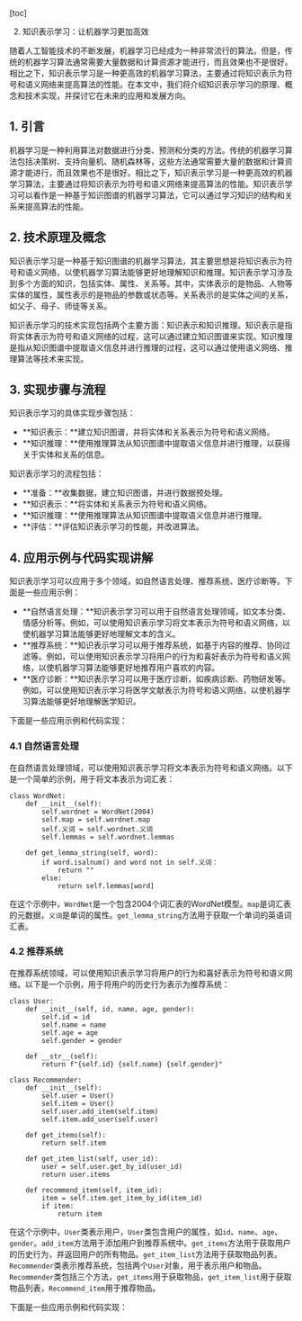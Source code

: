 
[toc]                    
                
                
2. 知识表示学习：让机器学习更加高效

随着人工智能技术的不断发展，机器学习已经成为一种非常流行的算法。但是，传统的机器学习算法通常需要大量数据和计算资源才能进行，而且效果也不是很好。相比之下，知识表示学习是一种更高效的机器学习算法，主要通过将知识表示为符号和语义网络来提高算法的性能。在本文中，我们将介绍知识表示学习的原理、概念和技术实现，并探讨它在未来的应用和发展方向。

## 1. 引言

机器学习是一种利用算法对数据进行分类、预测和分类的方法。传统的机器学习算法包括决策树、支持向量机、随机森林等，这些方法通常需要大量的数据和计算资源才能进行，而且效果也不是很好。相比之下，知识表示学习是一种更高效的机器学习算法，主要通过将知识表示为符号和语义网络来提高算法的性能。知识表示学习可以看作是一种基于知识图谱的机器学习算法，它可以通过学习知识的结构和关系来提高算法的性能。

## 2. 技术原理及概念

知识表示学习是一种基于知识图谱的机器学习算法，其主要思想是将知识表示为符号和语义网络，以使机器学习算法能够更好地理解知识和推理。知识表示学习涉及到多个方面的知识，包括实体、属性、关系等。其中，实体表示的是物品、人物等实体的属性，属性表示的是物品的参数或状态等。关系表示的是实体之间的关系，如父子、母子、师徒等关系。

知识表示学习的技术实现包括两个主要方面：知识表示和知识推理。知识表示是指将实体表示为符号和语义网络的过程，这可以通过建立知识图谱来实现。知识推理是指从知识图谱中提取语义信息并进行推理的过程，这可以通过使用语义网络、推理算法等技术来实现。

## 3. 实现步骤与流程

知识表示学习的具体实现步骤包括：

- **知识表示：**建立知识图谱，并将实体和关系表示为符号和语义网络。
- **知识推理：**使用推理算法从知识图谱中提取语义信息并进行推理，以获得关于实体和关系的信息。

知识表示学习的流程包括：

- **准备：**收集数据，建立知识图谱，并进行数据预处理。
- **知识表示：**将实体和关系表示为符号和语义网络。
- **知识推理：**使用推理算法从知识图谱中提取语义信息并进行推理。
- **评估：**评估知识表示学习的性能，并改进算法。

## 4. 应用示例与代码实现讲解

知识表示学习可以应用于多个领域，如自然语言处理、推荐系统、医疗诊断等。下面是一些应用示例：

- **自然语言处理：**知识表示学习可以用于自然语言处理领域，如文本分类、情感分析等。例如，可以使用知识表示学习将文本表示为符号和语义网络，以使机器学习算法能够更好地理解文本的含义。
- **推荐系统：**知识表示学习可以用于推荐系统，如基于内容的推荐、协同过滤等。例如，可以使用知识表示学习将用户的行为和喜好表示为符号和语义网络，以使机器学习算法能够更好地推荐用户喜欢的内容。
- **医疗诊断：**知识表示学习可以用于医疗诊断，如疾病诊断、药物研发等。例如，可以使用知识表示学习将医学文献表示为符号和语义网络，以使机器学习算法能够更好地理解医学知识。

下面是一些应用示例和代码实现：

### 4.1 自然语言处理

在自然语言处理领域，可以使用知识表示学习将文本表示为符号和语义网络。以下是一个简单的示例，用于将文本表示为词汇表：

```
class WordNet:
    def __init__(self):
        self.wordnet = WordNet(2004)
        self.map = self.wordnet.map
        self.义词 = self.wordnet.义词
        self.lemmas = self.wordnet.lemmas

    def get_lemma_string(self, word):
        if word.isalnum() and word not in self.义词：
            return ""
        else:
            return self.lemmas[word]
```

在这个示例中，`WordNet`是一个包含2004个词汇表的WordNet模型。`map`是词汇表的元数据，`义词`是单词的属性。`get_lemma_string`方法用于获取一个单词的英语词汇表。

### 4.2 推荐系统

在推荐系统领域，可以使用知识表示学习将用户的行为和喜好表示为符号和语义网络。以下是一个示例，用于将用户的历史行为表示为推荐系统：

```
class User:
    def __init__(self, id, name, age, gender):
        self.id = id
        self.name = name
        self.age = age
        self.gender = gender

    def __str__(self):
        return f"{self.id} {self.name} {self.gender}"

class Recommender:
    def __init__(self):
        self.user = User()
        self.item = User()
        self.user.add_item(self.item)
        self.item.add_user(self.user)

    def get_items(self):
        return self.item

    def get_item_list(self, user_id):
        user = self.user.get_by_id(user_id)
        return user.items

    def recommend_item(self, item_id):
        item = self.item.get_item_by_id(item_id)
        if item:
            return item
```

在这个示例中，`User`类表示用户，`User`类包含用户的属性，如`id`、`name`、`age`、`gender`。`add_item`方法用于添加用户到推荐系统中。`get_items`方法用于获取用户的历史行为，并返回用户的所有物品。`get_item_list`方法用于获取物品列表。`Recommender`类表示推荐系统，包括两个`User`对象，用于表示用户和物品。`Recommender`类包括三个方法，`get_items`用于获取物品，`get_item_list`用于获取物品列表，`Recommend_item`用于推荐物品。

下面是一些应用示例和代码实现：

